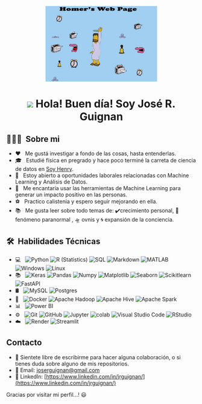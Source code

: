 

<p align="center">
<img src="https://github.com/jrguignan/jrguignan/blob/main/images/compumundohipermegared.gif"  height=200>

##
<div align="center">
   <h1> <img src="https://media.giphy.com/media/hvRJCLFzcasrR4ia7z/giphy.gif" width="30px"> Hola! Buen día! Soy José R. Guignan  </h1>
</div>



## 👨🏻‍💻 &nbsp;Sobre mi 

- ❤️ &nbsp; Me gustá investigar a fondo de las cosas, hasta entenderlas.
- 🎓 &nbsp; Estudié física en pregrado y hace poco terminé la carreta de  ciencia de datos en [Soy Henry](https://www.soyhenry.com/).
- 💼 &nbsp; Estoy abierto a oportunidades laborales relacionadas con Machine Learning y Análisis de Datos.
- 🌱 &nbsp; Me encantaría usar las herramientas de Machine Learning para generar un impacto positivo en las personas.
- ⚽ &nbsp; Practico calistenia y espero seguir mejorando en ella.
- 📚 &nbsp; Me gusta leer sobre todo temas de:  ✔️crecimiento personal, 👻  fenómeno paranormal , :flying_saucer: ovnis y 🌀 expansión de la conciencia.

## 🛠 &nbsp;Habilidades Técnicas
- 💻 &nbsp;
  ![Python](https://img.shields.io/badge/-Python-333333?style=flat&logo=python)
  ![R (Statistics)](https://img.shields.io/badge/-R-333333?style=flat&logo=R&logoColor=276DC3)
  ![SQL](https://img.shields.io/badge/-SQL-333333?style=flat&logo=sql)
  ![Markdown](https://img.shields.io/badge/-Markdown-333333?style=flat&logo=markdown)
  ![MATLAB](https://img.shields.io/badge/-MATLAB-333333?style=flat&logo=MATLAB)
  ![Windows](https://img.shields.io/badge/-Windows-333333?style=flat&logo=Windows)
  ![Linux](https://img.shields.io/badge/-Linux-333333?style=flat&logo=Linux)
- 📚 &nbsp;
  ![Keras](https://img.shields.io/badge/-Keras-333333?style=flat&logo=keras)
  ![Pandas](https://img.shields.io/badge/-Pandas-333333?style=flat&logo=pandas)
  ![Numpy](https://img.shields.io/badge/-Numpy-333333?style=flat&logo=numpy)
  ![Matplotlib](https://img.shields.io/badge/-Matplotlib-333333?style=flat&logo=matplotlib)
  ![Seaborn](https://img.shields.io/badge/-Seaborn-333333?style=flat&logo=seaborn)
  ![Scikitlearn](https://img.shields.io/badge/-Scikitlearn-333333?style=flat&logo=scikitlearn)
  ![FastAPI](https://img.shields.io/badge/-FastAPI-333333?style=flat&logo=fastapi)
- 🛢 &nbsp;
  ![MySQL](https://img.shields.io/badge/-MySQL-333333?style=flat&logo=MySQL)
  ![Postgres](https://img.shields.io/badge/-Postgres-333333?style=flat&logo=postgresql)
- 🔧 &nbsp;
  ![Docker](https://img.shields.io/badge/-Docker-333333?style=flat&logo=docker)
  ![Apache Hadoop](https://img.shields.io/badge/-Apache%20Hadoop-333333?style=flat&logo=apache-hadoop)
  ![Apache Hive](https://img.shields.io/badge/-Apache%20Hive-333333?style=flat&logo=apache-hive)
  ![Apache Spark](https://img.shields.io/badge/-Apache%20Spark-333333?style=flat&logo=apache-spark)
- 📊 &nbsp;
  ![Power BI](https://img.shields.io/badge/-Power%20BI-333333?style=flat&logo=powerbi)
- ⚙️ &nbsp;
  ![Git](https://img.shields.io/badge/-Git-333333?style=flat&logo=git)
  ![GitHub](https://img.shields.io/badge/-GitHub-333333?style=flat&logo=github)
  ![Jupyter](https://img.shields.io/badge/-Jupyter-333333?style=flat&logo=jupyter)
  ![colab](https://img.shields.io/badge/-colab-333333?style=flat&logo=colabbadge)
  ![Visual Studio Code](https://img.shields.io/badge/-Visual%20Studio%20Code-333333?style=flat&logo=visual-studio-code&logoColor=007ACC)
  ![RStudio](https://img.shields.io/badge/-RStudio-333333?style=flat&logo=rstudio)
- ☁️ &nbsp;
  ![Render](https://img.shields.io/badge/-Render-333333?style=flat&logo=render)
  ![Streamlit](https://img.shields.io/badge/-Streamlit-333333?style=flat&logo=streamlit)
    
## Contacto

- 💬 Sientete libre de escribirme para hacer alguna colaboración, o si tienes duda sobre alguno de mis repositorios.
- 📧 Email: joserguignan@gmail.com
- 💼 LinkedIn: [https://www.linkedin.com/in/jrguignan/](https://www.linkedin.com/in/jrguignan/)

Gracias por visitar mi perfil...! 😃